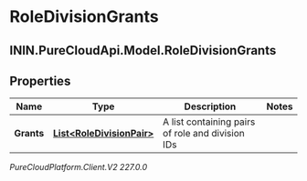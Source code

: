 # RoleDivisionGrants

## ININ.PureCloudApi.Model.RoleDivisionGrants

## Properties

|Name | Type | Description | Notes|
|------------ | ------------- | ------------- | -------------|
| **Grants** | [**List&lt;RoleDivisionPair&gt;**](RoleDivisionPair) | A list containing pairs of role and division IDs | |



_PureCloudPlatform.Client.V2 227.0.0_
